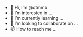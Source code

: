 - 👋 Hi, I’m @otmmb
- 👀 I’m interested in ...
- 🌱 I’m currently learning ...
- 💞️ I’m looking to collaborate on ...
- 📫 How to reach me ...

<!---
otmmb/otmmb is a ✨ special ✨ repository because its `README.md` (this file) appears on your GitHub profile.
You can click the Preview link to take a look at your changes.
--->
